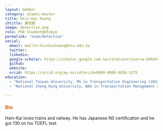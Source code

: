 ```yaml
---
layout: member
category: alumni-master
title: Hsin-Kai Huang
chtitle: 黃信凱
image: detective.png
role: PhD Student@UTokyo
permalink: 'team/detective'
social:
  email: mailto:hsinkaihuang@ntu.edu.tw
  twitter: 
  linkedin: 
  google-scholar: https://scholar.google.com.tw/citations?user=a-b9hdYAAAAJ&hl=zh-TW
  github: 
  website: 
  orcid: https://orcid.org/my-orcid?orcid=0009-0008-6656-3275
education:
  - "National Taiwan University, MS in Transportation Engineering (2023)"
  - "National Cheng Kung University, BAA in Transportation Management and Science (2021)"

---
```


<h3 style="color: #e36414;">Bio</h3>

Hsin-Kai loves trains and railway. He has Japanese N0 certification and he got 130 on his TOEFL test.
